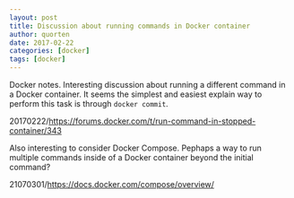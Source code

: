 ```yaml
---
layout: post
title: Discussion about running commands in Docker container
author: quorten
date: 2017-02-22
categories: [docker]
tags: [docker]
---
```


Docker notes.  Interesting discussion about running a different
command in a Docker container.  It seems the simplest and easiest
explain way to perform this task is through `docker commit`.

20170222/https://forums.docker.com/t/run-command-in-stopped-container/343

Also interesting to consider Docker Compose.  Pephaps a way to run
multiple commands inside of a Docker container beyond the initial
command?

21070301/https://docs.docker.com/compose/overview/
